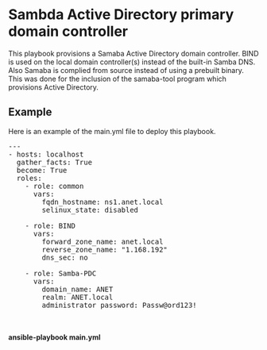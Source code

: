 # Sambda Active Directory primary domain controller
This playbook provisions a Samaba Active Directory domain controller.  BIND is used on the local domain controller(s) instead of the built-in Samba DNS.  Also Samaba is complied from source instead of using a prebuilt binary.  This was done for the inclusion of the samaba-tool program which provisions Active Directory.

## Example 
Here is an example of the main.yml file to deploy this playbook.<br>
<pre>
---
- hosts: localhost
  gather_facts: True
  become: True
  roles:
    - role: common
      vars:
        fqdn_hostname: ns1.anet.local
        selinux_state: disabled
        
    - role: BIND
      vars:
        forward_zone_name: anet.local
        reverse_zone_name: "1.168.192"
        dns_sec: no

    - role: Samba-PDC
      vars:
        domain_name: ANET
        realm: ANET.local
        administrator_password: Passw@ord123!
</pre>
<br><br>
**ansible-playbook main.yml**